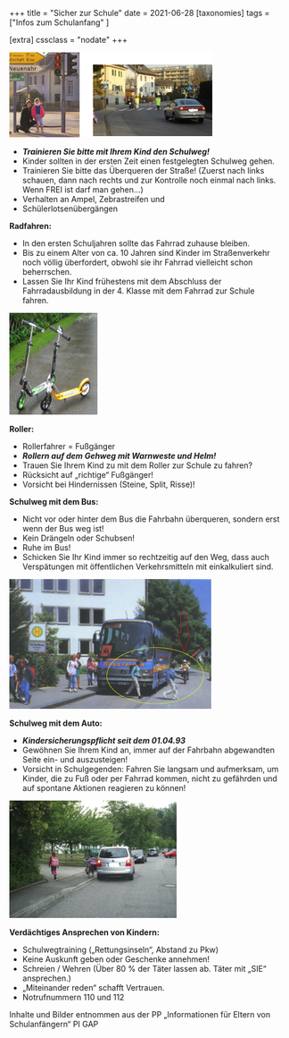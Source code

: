 +++
title = "Sicher zur Schule"
date = 2021-06-28
[taxonomies]
tags = ["Infos zum Schulanfang" ]

[extra]
cssclass = "nodate"
+++

![](images/grafik.png)

- _**Trainieren Sie bitte mit Ihrem Kind den Schulweg!**_
- Kinder sollten in der ersten Zeit einen festgelegten Schulweg gehen.
- Trainieren Sie bitte das Überqueren der Straße! (Zuerst nach links schauen, dann nach rechts und zur Kontrolle noch einmal nach links. Wenn FREI ist darf man gehen…)
- Verhalten an Ampel, Zebrastreifen und
- Schülerlotsenübergängen


<!-- more -->

  
**Radfahren:**

- In den ersten Schuljahren sollte das Fahrrad zuhause bleiben.
- Bis zu einem Alter von ca. 10 Jahren sind Kinder im Straßenverkehr noch völlig überfordert, obwohl sie ihr Fahrrad vielleicht schon beherrschen.
- Lassen Sie Ihr Kind frühestens mit dem Abschluss der Fahrradausbildung in der 4. Klasse mit dem Fahrrad zur Schule fahren.      

![](images/grafik-1.png)

**Roller:**

- Rollerfahrer = Fußgänger
- _**Rollern auf dem Gehweg mit Warnweste und Helm!**_
- Trauen Sie Ihrem Kind zu mit dem Roller zur Schule zu fahren?
- Rücksicht auf „richtige“ Fußgänger!
- Vorsicht bei Hindernissen (Steine, Split, Risse)!

  
**Schulweg mit dem Bus:**

- Nicht vor oder hinter dem Bus die Fahrbahn überqueren, sondern erst wenn der Bus weg ist! 
- Kein Drängeln oder Schubsen!
- Ruhe im Bus!
- Schicken Sie Ihr Kind immer so rechtzeitig auf den Weg, dass auch Verspätungen mit öffentlichen Verkehrsmitteln mit einkalkuliert sind.

![](images/grafik-3.png)

  
**Schulweg mit dem Auto:**

- _**Kindersicherungspflicht seit dem 01.04.93**_
- Gewöhnen Sie Ihrem Kind an, immer auf der Fahrbahn abgewandten Seite ein- und auszusteigen!
- Vorsicht in Schulgegenden: Fahren Sie langsam und aufmerksam, um Kinder, die zu Fuß oder per Fahrrad kommen, nicht zu gefährden und auf spontane Aktionen reagieren zu können!

![](images/grafik-4.png)

  
**Verdächtiges Ansprechen von Kindern:**

- Schulwegtraining („Rettungsinseln“, Abstand zu Pkw)
- Keine Auskunft geben oder Geschenke annehmen!
- Schreien / Wehren (Über 80 % der Täter lassen ab. Täter mit „SIE“ ansprechen.)
- „Miteinander reden“ schafft Vertrauen.
- Notrufnummern 110 und 112

Inhalte und Bilder entnommen aus der PP „Informationen für Eltern von Schulanfängern“ PI GAP

